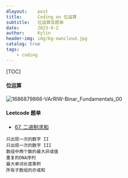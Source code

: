 ```yaml
---
dlayout:    post
title:      Coding on 位运算
subtitle:   位运算及题单
date:       2023-9-2
author:     Kylin
header-img: img/bg-owncloud.jpg
catalog: true
tags:
    - coding
---
```




[TOC]

#### 位运算



![1686879866-VArRlW-Binar_Fundamentals_00](http://kylinhub.oss-cn-shanghai.aliyuncs.com/uPic/1686879866-VArRlW-Binar_Fundamentals_00.png)



#### Leetcode 题单

- [67. 二进制求和](https://leetcode.cn/problems/add-binary/) 

```
只出现一次的数字 II
只出现一次的数字 III
数组中两个数的最大异或值
重复的DNA序列
最大单词长度乘积
所有子数组的亦或和
```





